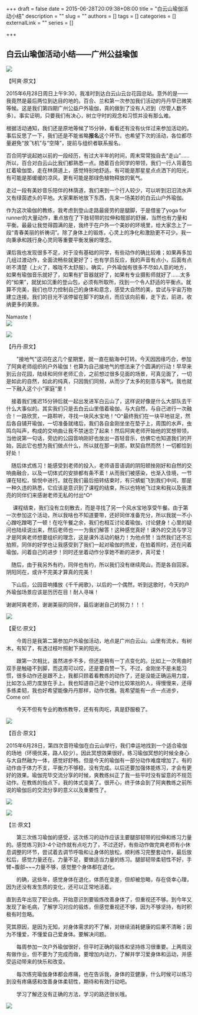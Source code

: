 +++
draft = false
date = 2015-06-28T20:09:38+08:00
title = "白云山瑜伽活动小结"
description = ""
slug = ""
authors = []
tags = []
categories = []
externalLink = ""
series = []

+++

## **白云山瑜伽活动小结——广州公益瑜伽**


![](https://img.omoe.eu.org/file/302b7268e7f7cfa5dfa29.jpg)

【阿爽·原文】

2015年6月28日周日上午9:30，我准时到达白云山云台花园总站。意外的是——我竟然是最后两位到达目的地的。百合、兰和第一次参加我们活动的丹丹早已微笑等候。这是我们第四期广州公益户外瑜伽，真的做到了没有人迟到（尽管人数不多）。事实证明，只要我们有决心，树立守时的观念和习惯并没有那么难。

根据活动通知，我们还是原地等候了15分钟，看看还有没有伙伴过来参加活动的。事后反思了一下，我们还是不能省略**报名**这个环节。也希望下次的活动，各位都尽量避免“放飞机”与“空降”，提前与组织者联系报名。

百合同学说起她以前的一段经历，有过大半年的时间，周末常常独自去“走山”…… 所以，百合对白云山比我们都熟悉一点。随着百合同学的带领，我们一行人背着包扛着瑜伽垫，走在林荫道上，感觉特别地舒适。有可能是那星星点点洒下的阳光，有可能是那缓缓的凉风，更有可能是那绿色植物释放的氧气。

走过一段有美妙音乐陪伴的林荫道，我们来到一个行人较少，可以听到汩汩流水声又有绿茵遮头的平地。大家果断地放下东西，先来一场美妙的白云山户外瑜伽。

作为这次瑜伽的教练，我考虑到登山走路最疲劳的是腿脚，于是借鉴了yoga for runner的大量动作，重点放在了下肢韧带的拉伸和髋部的舒展，当然也有力量和平衡。最最让我觉得圆满的是，我终于在户外一个美妙的环境里，给大家念上了一段“青春美丽的祈祷词”。除了身体上的锻炼，心灵上的净化和激励更不可少。我一向秉承和践行身心灵同等重要平衡发展的理念。

课后我也发现很多不足，对于没有基础的同学，有些动作的确比较难；如果再多加几组过渡动作，全面流畅些就更好了；也有学员反应，我的声音有点小，后面有点听不清楚（上火了，喉咙不太舒服）。确实，户外瑜伽有很多不尽如人意的地方，如果有瑜伽音乐就好了，如果有扩音器就好了，如果有专业摄影师就好了……太多的“如果”，就犹如沉重的登山包，必须有所取所，找到一个令人舒适的平衡点。就算不完美，我们也尽力控制自己的身体和意念，感受大自然的美，尝试与宇宙万物建立连接。我们的目光不该停留在脚下的缺点，而应该向前看，走下去，前进，收纳更多的美景。

Namaste！        
![](https://img.omoe.eu.org/file/947a4561aa7693863f81b.jpg)

![](https://img.omoe.eu.org/file/be4d0361f14b8481c5fc2.jpg)


【丹丹·原文】

　　"接地气"这词在这几个星期里，就一直在脑海中打转。今天因因缘巧合，参加了阿爽老师组织的户外瑜伽！也算为自己接地气的想法来了个圆满的行动！早早来到云台花园，陆续和同伴老师汇合，之前想过很多见面的场景，可真见面了，一切是如此的自然，如此的纯真，只因我们同频，从而少了太多的刻意与客气。我也就一下融入这个小“家庭”里！

　接着我们推迟15分钟后就一起出发进军白云山了，这样说好像是什么大部队去干什么大事似的。其实我们只是去白云山里借着瑜伽，与大自然，与自己进行一次融合！一路欣赏，一路聆听，寻找一块风水宝地！^O^最终我们在一块平地驻足，然后各自铺开瑜伽，一切准备就绪后，我们各自金刚坐坐在垫子上，周围的水声，虫鸣鸟叫声，构成的交响曲让我不禁迷恋了起来！然后阿爽老师开始他的冥想带领，当他说第一句话，旁边的公园音响刚好也放出一首轻音乐，仿佛它也知道我们的开始，因此它也想为我们做点什么，所以就在那一刹那，默契自然而然！一切都恰到好处！

　随后体式练习！能感受到老师的投入，老师语音语调的阴阳顿挫刚好和自然的交响曲融合，以及一切体式的安排都有条不紊！从而我们被感染，也渐入佳境，一节课在轻松，愉悦中进行。就在我们最后扭转结束时，有只蜻蜓飞到我们中间，那是一种久违的熟悉，它应该是意识到了课程的结束，所以也特地飞过来和我以及我漂亮的同伴们来感谢老师无私的付出^O^

　 课程结束，我们没有立刻散去，而是寻找了另一个风水宝地享受午餐。由于第一次参加这个活动，所以我啥也不知道要带，还好同伴准备充分，所以我就一不小心蹭吃蹭喝了一顿！在吃午餐之余，我们也相互讨论着瑜伽，讨论健身！心里的疑问也陆续说出来，然后老师也一一为我们解答！这种感觉真好！课外的交流与学习才是阿爽老师想要组织的理念，这是课外活动的魅力！为他点赞！当然我们还不忘拍照，同伴的好学也让我感受到了我们一起对瑜伽的热爱，在拍着照时，还在问着瑜伽，问着自己的进步！同时还坐着动作分享她不断的进步，真可爱！



　随后，由于我另外有约，同伴也有约，所以我们没有继续爬山，而是各自回家。阴阳同在，或许不完美才算真的完美！

　下山后，公园音响播放《千千阙歌》，以后的一个偶然，听到这歌时，今天的户外瑜伽场景应该是历历在目！耐人寻味！

谢谢阿爽老师，谢谢美丽的同伴，最后谢谢自己的努力！！！

![](https://img.omoe.eu.org/file/49e3f9499b6001cafd310.jpg)


【夏忆·原文】

　　今周日是我第二第参加户外瑜伽活动，地点是广州白云山。山里有流水，有树木，有知了，有透过枝叶照射下来的阳光。

　　跟第一次相比，虽然进步不多，但还是稍有一丁点变化的。比如上一次弯曲时双手是触碰不到脚，而这周可以哎，还是要自赞一下。不过，金刚坐不是未能习惯，很多动作还是跟不上，我都只顾着看教练的动作了，还是没能正确运用力度，比如怎么把力度放在手上。我也知道自己是个动作比较笨拙的人，得慢慢来，还得多练柔韧，我也好希望能像丹丹那样，动作优雅。我希望能有一点一点进步，Come on!

　　今天不但有专业的教练教导，还有有肉吃，真是舒服极了。

![](https://img.omoe.eu.org/file/e707970fc50d46ebb2393.jpg)


【百合·原文】

2015年6月28日，第四次音符瑜伽在白云山举行，我们幸运地找到一个适合瑜伽的场地（环境优美，路人较少）。因此冥想效果很好。练习瑜伽冥想的时候全身心与大自然融为一体，感觉好舒畅。但是今天的瑜伽有一部分动作难度增加了。有的动作由于体力不支，平衡力不够稳，没有完成。以后还要加强体能练习，才会有更好的效果。瑜伽完毕交流分享的时候，爽教练纠正了我一些平时没有留意的不规范动作。在教练的指点下，我的体式变美了。很开心，终于体会到了阿爽教练之前所说的瑜伽后的交流分享的意义以及重要性了。

![](https://img.omoe.eu.org/file/ec91425ada0ba830b19c4.jpg)

![](https://img.omoe.eu.org/file/c8d490d263213b01af9ee.jpg)


【兰·原文】

　　第三次练习瑜伽的感受，这次练习的动作应该主要腿部韧带的拉伸和练习力量的。感觉练习到3-4个动作就有点吃力了，不过还好，有些动作做完爽老师有小休息调整的环节，尝试着去调节呼吸和让身体的放松，顺利练习完整套动作，最后放松后，感觉力量还在。力量不足，要做适当力量的练习。腿部韧带柔韧性不好，手臂~腹部~~~力量不够，感觉整个身体都在退化。

　　的确，这些年，感觉身体在退化，体质在变差，但却被忽略，存在侥幸心理，因为还没有发生质的变化，还可以正常地活着。

直到去年出现了职业病，开始意识到要锻炼改善身体了，但重视还不够。到今年又发现了新毛病，了解学习对应的锻炼，但感觉重视还不够，因为不够坚持，有时积极有时忽略。

究其原因，是因为无知，对身体需求的不了解，对继续消耗健康的后果不清晰；因为不懂爱，不懂爱自己爱身体。要解决问题。

　　每周参加一次户外瑜伽很好，但平时正确的锻炼和坚持练习很重要。上两周没有做作业，但不要为了完成而做，要增加内动力，了解并学习爱身体和运动，并感受运动带来的快乐和改变。

　　每次练完瑜伽身体都会疼痛，也在告诉我，身体的亚健康，什么时候可以练习到没有疼痛感和改善身体柔韧性，期待和有效行动吧。

　　学习了解还没有正确的方法，学习的路还很长哦。

![](https://img.omoe.eu.org/file/f6a4d63ee4810b9499222.jpg)